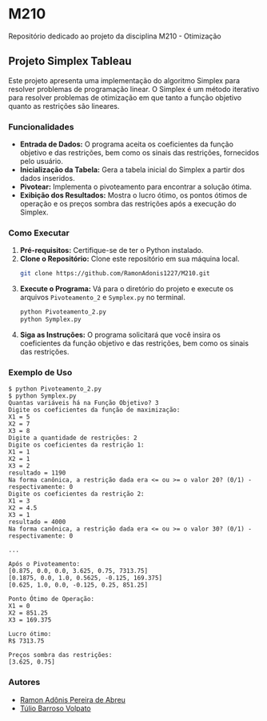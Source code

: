 # M210
Repositório dedicado ao projeto da disciplina M210 - Otimização


## Projeto Simplex Tableau

Este projeto apresenta uma implementação do algoritmo Simplex para resolver problemas de programação linear. O Simplex é um método iterativo para resolver problemas de otimização em que tanto a função objetivo quanto as restrições são lineares.

### Funcionalidades

- **Entrada de Dados:** O programa aceita os coeficientes da função objetivo e das restrições, bem como os sinais das restrições, fornecidos pelo usuário.
- **Inicialização da Tabela:** Gera a tabela inicial do Simplex a partir dos dados inseridos.
- **Pivotear:** Implementa o pivoteamento para encontrar a solução ótima.
- **Exibição dos Resultados:** Mostra o lucro ótimo, os pontos ótimos de operação e os preços sombra das restrições após a execução do Simplex.

### Como Executar

1. **Pré-requisitos:** Certifique-se de ter o Python instalado.
2. **Clone o Repositório:** Clone este repositório em sua máquina local.
   ```bash
   git clone https://github.com/RamonAdonis1227/M210.git
   ```
3. **Execute o Programa:** Vá para o diretório do projeto e execute os arquivos `Pivoteamento_2` e  `Symplex.py` no terminal.
   ```bash
   python Pivoteamento_2.py
   python Symplex.py
   ```
4. **Siga as Instruções:** O programa solicitará que você insira os coeficientes da função objetivo e das restrições, bem como os sinais das restrições.

### Exemplo de Uso

```
$ python Pivoteamento_2.py
$ python Symplex.py
Quantas variáveis há na Função Objetivo? 3
Digite os coeficientes da função de maximização:
X1 = 5
X2 = 7
X3 = 8
Digite a quantidade de restrições: 2
Digite os coeficientes da restrição 1:
X1 = 1
X2 = 1
X3 = 2
resultado = 1190
Na forma canônica, a restrição dada era <= ou >= o valor 20? (0/1) - respectivamente: 0
Digite os coeficientes da restrição 2:
X1 = 3
X2 = 4.5
X3 = 1
resultado = 4000
Na forma canônica, a restrição dada era <= ou >= o valor 30? (0/1) - respectivamente: 0

...

Após o Pivoteamento:
[0.875, 0.0, 0.0, 3.625, 0.75, 7313.75]
[0.1875, 0.0, 1.0, 0.5625, -0.125, 169.375]
[0.625, 1.0, 0.0, -0.125, 0.25, 851.25]

Ponto Ótimo de Operação:
X1 = 0
X2 = 851.25
X3 = 169.375

Lucro ótimo:
R$ 7313.75

Preços sombra das restrições:
[3.625, 0.75]
```

### Autores

- [Ramon Adônis Pereira de Abreu](https://github.com/RamonAdonis1227)
- [Túlio Barroso Volpato](https://github.com/"...")
